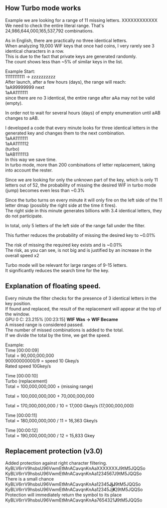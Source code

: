 ## How Turbo mode works

Example we are looking for a range of 11 missing letters. XXXXXXXXXXXX </br>
We need to check the entire literal range. That's 24,986,644,000,165,537,792 combinations.</br>

As in English, there are practically no three identical letters.</br>
When analyzing 19,000 WIF keys that once had coins, I very rarely see 3 identical characters in a row. </br>
This is due to the fact that private keys are generated randomly.</br>
The count shows less than ~5% of similar keys in the list.</br>

Example Start: </br>
11111111111 -> zzzzzzzzzz</br>
After launch, after a few hours (days), the range will reach:</br>
1aA99999999 next</br>
1aAA1111111</br>
since there are no 3 identical, the entire range after aAa may not be valid (empty).</br>


In order not to wait for several hours (days) of empty enumeration until aAB changes to aAB.</br>

I developed a code that every minute looks for three identical letters in the generated key and changes them to the next combination.</br>
1aAA1111111</br>
1aAA1111112</br>
(turbo)</br>
1aAB1111113</br>
In this way we save time.</br>
In turbo mode, more than 200 combinations of letter replacement, taking into account the rester.</br>

Since we are looking for only the unknown part of the key, which is only 11 letters out of 52, the probability of missing the desired WIF in turbo mode (jump) becomes even less than ~0.3%</br>

Since the turbo turns on every minute it will only fire on the left side of the 11 letter dmap (possibly the right side at the time it fires). </br>
The right side in this minute generates billions with 3.4 identical letters, they do not participate.</br>

In total, only 5 letters of the left side of the range fall under the filter.</br>

This further reduces the probability of missing the desired key to ~0.01%</br>

The risk of missing the required key exists and is ~0.01%</br>
The risk, as you can see, is not big and is justified by an increase in the overall speed x2</br>

Turbo mode will be relevant for large ranges of 9-15 letters.</br>
It significantly reduces the search time for the key.</br>

## Explanation of floating speed.
Every minute the filter checks for the presence of 3 identical letters in the key position.</br>
If found and replaced, the result of the replacement will appear at the top of the window.</br>
GPU 0 C: 23.215% [00:23:15] **WIF Was -> WIF Became**</br>
A missed range is considered passed.</br>
The number of missed combinations is added to the total.</br>
If we divide the total by the time, we get the speed.</br>

Example:</br>
Time [00:00:09]</br>
Total = 90,000,000,000</br>
90000000000/9 = speed 10 Gkey/s</br>
Rated speed 10Gkey/s

Time [00:00:10]</br>
Turbo (replacement)</br>
Total = 100,000,000,000 + (missing range)</br>

Total = 100,000,000,000 + 70,000,000,000

Total = 170,000,000,000 / 10 = 17,000 Gkey/s (17,000,000,000)

Time [00:00:11]</br>
Total = 180,000,000,000 / 11 = 16,363 Gkey/s

Time [00:00:12]</br>
Total = 190,000,000,000 / 12 = 15,833 Gkey

## Replacement protection (v3.0)
Added protection against right character filtering.</br>
KyBLV6rrV9hsbsU96VwmEtMnACavqnKnAaXXXXXXXJ9tM5JQQSo</br>
KyBLV6rrV9hsbsU96VwmEtMnACavqnKnAa1234567J9tM5JQQSo</br>
There is a small chance</br>
KyBLV6rrV9hsbsU96VwmEtMnACavqnKnAa12345**JjJ**9tM5JQQSo</br>
KyBLV6rrV9hsbsU96VwmEtMnACavqnKnAa12345Jj**K**]9tM5JQQSo</br>
Protection will immediately return the symbol to its place</br>
KyBLV6rrV9hsbsU96VwmEtMnACavqnKnAa7654321**J**9tM5JQQSo</br>

